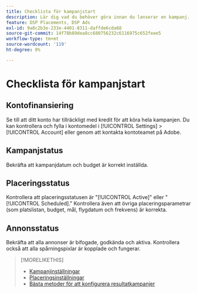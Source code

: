 ```yaml
---
title: Checklista för kampanjstart
description: Lär dig vad du behöver göra innan du lanserar en kampanj.
feature: DSP Placements, DSP Ads
exl-id: 9a8c2b3e-233e-4401-8311-daffde6cda68
source-git-commit: 14f78b89dea8cc680756232c6116975c652feee5
workflow-type: tm+mt
source-wordcount: '119'
ht-degree: 0%

---
```


# Checklista för kampanjstart

## Kontofinansiering

Se till att ditt konto har tillräckligt med kredit för att köra hela kampanjen. Du kan kontrollera och fylla i kontomedel i [!UICONTROL Settings] > [!UICONTROL Account] eller genom att kontakta kontoteamet på Adobe.

## Kampanjstatus

Bekräfta att kampanjdatum och budget är korrekt inställda.

## Placeringsstatus

Kontrollera att placeringsstatusen är &quot;[!UICONTROL Active]&quot; eller &quot;[!UICONTROL Scheduled].&quot; Kontrollera även att övriga placeringsparametrar (som platslistan, budget, mål, flygdatum och frekvens) är korrekta.

## Annonsstatus

Bekräfta att alla annonser är bifogade, godkända och aktiva. Kontrollera också att alla spårningspixlar är kopplade och fungerar.

>[!MORELIKETHIS]
>
>* [Kampanjinställningar](/help/dsp/campaign-management/campaigns/campaign-settings.md)
>* [Placeringsinställningar](/help/dsp/campaign-management/placements/placement-settings.md)
>* [Bästa metoder för att konfigurera resultatkampanjer](/help/dsp/optimization/campaign-best-practices-performance.md)

